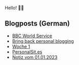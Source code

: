 Hello! 👋🏻

## Blogposts (German)
<!-- BLOG-POST-LIST:START -->
- [BBC World Service](https://maurice-renck.de/de/notes/2023/bbc-world-service)
- [Bring back personal blogging](https://maurice-renck.de/de/notes/2023/bring-back-personal-blogging)
- [Woche 1](https://maurice-renck.de/de/blog/2023/kw-1)
- [PersonalSit.es](https://maurice-renck.de/de/notes/2023/personalsit-es)
- [Notiz vom 01.01.2023](https://maurice-renck.de/de/notes/2023/1672577219)
<!-- BLOG-POST-LIST:END -->

<!--
**mauricerenck/mauricerenck** is a ✨ _special_ ✨ repository because its `README.md` (this file) appears on your GitHub profile.

Here are some ideas to get you started:

- 🔭 I’m currently working on ...
- 🌱 I’m currently learning ...
- 👯 I’m looking to collaborate on ...
- 🤔 I’m looking for help with ...
- 💬 Ask me about ...
- 📫 How to reach me: ...
- 😄 Pronouns: ...
- ⚡ Fun fact: ...
-->
